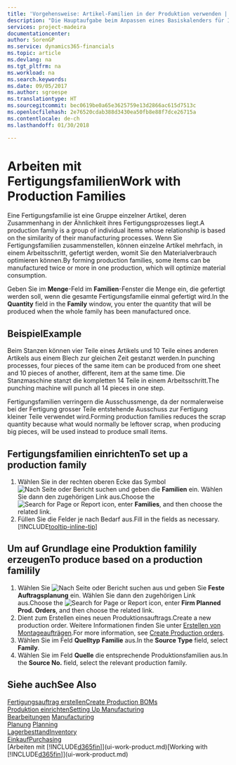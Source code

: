 ```yaml
---
title: 'Vorgehensweise: Artikel-Familien in der Produktion verwenden | Microsoft Docs'
description: "Die Hauptaufgabe beim Anpassen eines Basiskalenders für Ihre Firma oder einen Ihrer Geschäftspartner ist, alle Änderungen am Status der Daten als freie Tage oder Arbeitstage einzugeben."
services: project-madeira
documentationcenter: 
author: SorenGP
ms.service: dynamics365-financials
ms.topic: article
ms.devlang: na
ms.tgt_pltfrm: na
ms.workload: na
ms.search.keywords: 
ms.date: 09/05/2017
ms.author: sgroespe
ms.translationtype: HT
ms.sourcegitcommit: bec0619be0a65e3625759e13d2866ac615d7513c
ms.openlocfilehash: 2e76520cdab388d3430ea50fb8e88f7dce26715a
ms.contentlocale: de-ch
ms.lasthandoff: 01/30/2018

---
```

# <a name="work-with-production-families"></a><span data-ttu-id="ccd63-103">Arbeiten mit Fertigungsfamilien</span><span class="sxs-lookup"><span data-stu-id="ccd63-103">Work with Production Families</span></span>
<span data-ttu-id="ccd63-104">Eine Fertigungsfamilie ist eine Gruppe einzelner Artikel, deren Zusammenhang in der Ähnlichkeit ihres Fertigungsprozesses liegt.</span><span class="sxs-lookup"><span data-stu-id="ccd63-104">A production family is a group of individual items whose relationship is based on the similarity of their manufacturing processes.</span></span> <span data-ttu-id="ccd63-105">Wenn Sie Fertigungsfamilien zusammenstellen, können einzelne Artikel mehrfach, in einem Arbeitsschritt, gefertigt werden, womit Sie den Materialverbrauch optimieren können.</span><span class="sxs-lookup"><span data-stu-id="ccd63-105">By forming production families, some items can be manufactured twice or more in one production, which will optimize material consumption.</span></span>

<span data-ttu-id="ccd63-106">Geben Sie im **Menge**-Feld im **Familien**-Fenster die Menge ein, die gefertigt werden soll, wenn die gesamte Fertigungsfamilie einmal gefertigt wird.</span><span class="sxs-lookup"><span data-stu-id="ccd63-106">In the **Quantity** field in the **Family** window, you enter the quantity that will be produced when the whole family has been manufactured once.</span></span>

## <a name="example"></a><span data-ttu-id="ccd63-107">Beispiel</span><span class="sxs-lookup"><span data-stu-id="ccd63-107">Example</span></span>
<span data-ttu-id="ccd63-108">Beim Stanzen können vier Teile eines Artikels und 10 Teile eines anderen Artikels aus einem Blech zur gleichen Zeit gestanzt werden.</span><span class="sxs-lookup"><span data-stu-id="ccd63-108">In punching processes, four pieces of the same item can be produced from one sheet and 10 pieces of another, different, item at the same time.</span></span> <span data-ttu-id="ccd63-109">Die Stanzmaschine stanzt die kompletten 14 Teile in einem Arbeitsschritt.</span><span class="sxs-lookup"><span data-stu-id="ccd63-109">The punching machine will punch all 14 pieces in one step.</span></span>

<span data-ttu-id="ccd63-110">Fertigungsfamilien verringern die Ausschussmenge, da der normalerweise bei der Fertigung grosser Teile entstehende Ausschuss zur Fertigung kleiner Teile verwendet wird.</span><span class="sxs-lookup"><span data-stu-id="ccd63-110">Forming production families reduces the scrap quantity because what would normally be leftover scrap, when producing big pieces, will be used instead to produce small items.</span></span>

## <a name="to-set-up-a-production-family"></a><span data-ttu-id="ccd63-111">Fertigungsfamilien einrichten</span><span class="sxs-lookup"><span data-stu-id="ccd63-111">To set up a production family</span></span>
1. <span data-ttu-id="ccd63-112">Wählen Sie in der rechten oberen Ecke das Symbol ![Nach Seite oder Bericht suchen](media/ui-search/search_small.png "Nach Seite oder Bericht suchen") und geben die **Familien** ein. Wählen Sie dann den zugehörigen Link aus.</span><span class="sxs-lookup"><span data-stu-id="ccd63-112">Choose the ![Search for Page or Report](media/ui-search/search_small.png "Search for Page or Report icon") icon, enter **Families**, and then choose the related link.</span></span>
2. <span data-ttu-id="ccd63-113">Füllen Sie die Felder je nach Bedarf aus.</span><span class="sxs-lookup"><span data-stu-id="ccd63-113">Fill in the fields as necessary.</span></span> [!INCLUDE[tooltip-inline-tip](includes/tooltip-inline-tip_md.md)]

## <a name="to-produce-based-on-a-production-familily"></a><span data-ttu-id="ccd63-114">Um auf Grundlage eine Produktion familily erzeugen</span><span class="sxs-lookup"><span data-stu-id="ccd63-114">To produce based on a production familily</span></span>
1. <span data-ttu-id="ccd63-115">Wählen Sie ![Nach Seite oder Bericht suchen](media/ui-search/search_small.png "Symbol nach Seite oder Bericht suchen ") aus und geben Sie **Feste Auftragsplanung** ein. Wählen Sie dann den zugehörigen Link aus.</span><span class="sxs-lookup"><span data-stu-id="ccd63-115">Choose the ![Search for Page or Report](media/ui-search/search_small.png "Search for Page or Report icon") icon, enter **Firm Planned Prod. Orders**, and then choose the related link.</span></span>
2. <span data-ttu-id="ccd63-116">Dient zum Erstellen eines neuen Produktionsauftrags.</span><span class="sxs-lookup"><span data-stu-id="ccd63-116">Create a new production order.</span></span> <span data-ttu-id="ccd63-117">Weitere Informationen finden Sie unter [Erstellen von Montageaufträgen](production-how-to-create-production-orders.md).</span><span class="sxs-lookup"><span data-stu-id="ccd63-117">For more information, see [Create Production orders](production-how-to-create-production-orders.md).</span></span>
3. <span data-ttu-id="ccd63-118">Wählen Sie im Feld **Quelltyp** **Familie** aus.</span><span class="sxs-lookup"><span data-stu-id="ccd63-118">In the **Source Type** field, select **Family**.</span></span>  
4. <span data-ttu-id="ccd63-119">Wählen Sie im Feld **Quelle** die entsprechende Produktionsfamilien aus.</span><span class="sxs-lookup"><span data-stu-id="ccd63-119">In the **Source No.** field, select the relevant production family.</span></span>

## <a name="see-also"></a><span data-ttu-id="ccd63-120">Siehe auch</span><span class="sxs-lookup"><span data-stu-id="ccd63-120">See Also</span></span>
[<span data-ttu-id="ccd63-121">Fertigungsauftrag erstellen</span><span class="sxs-lookup"><span data-stu-id="ccd63-121">Create Production BOMs</span></span>](production-how-to-create-production-boms.md)  
[<span data-ttu-id="ccd63-122">Produktion einrichten</span><span class="sxs-lookup"><span data-stu-id="ccd63-122">Setting Up Manufacturing</span></span>](production-configure-production-processes.md)  
<span data-ttu-id="ccd63-123">[Bearbeitungen](production-manage-manufacturing.md)  </span><span class="sxs-lookup"><span data-stu-id="ccd63-123">[Manufacturing](production-manage-manufacturing.md)  </span></span>  
<span data-ttu-id="ccd63-124">[Planung](production-planning.md) </span><span class="sxs-lookup"><span data-stu-id="ccd63-124">[Planning](production-planning.md) </span></span>  
[<span data-ttu-id="ccd63-125">Lagerbesttand</span><span class="sxs-lookup"><span data-stu-id="ccd63-125">Inventory</span></span>](inventory-manage-inventory.md)  
[<span data-ttu-id="ccd63-126">Einkauf</span><span class="sxs-lookup"><span data-stu-id="ccd63-126">Purchasing</span></span>](purchasing-manage-purchasing.md)  
<span data-ttu-id="ccd63-127">[Arbeiten mit [!INCLUDE[d365fin](includes/d365fin_md.md)]](ui-work-product.md)</span><span class="sxs-lookup"><span data-stu-id="ccd63-127">[Working with [!INCLUDE[d365fin](includes/d365fin_md.md)]](ui-work-product.md)</span></span>

